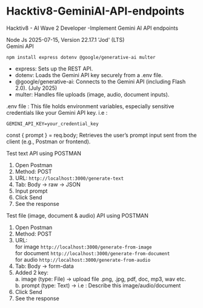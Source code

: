 # Hacktiv8-GeminiAI-API-endpoints
Hacktiv8 - AI Wave 2 Developer -Implement Gemini AI API endpoints

Node Js 2025-07-15, Version 22.17.1 'Jod' (LTS)  
Gemini API 
```
npm install express dotenv @google/generative-ai multer
```
- express: Sets up the REST API.  
- dotenv: Loads the Gemini API key securely from a .env file.  
- @google/generative-ai: Connects to the Gemini API (including Flash 2.0). (July 2025)  
- multer: Handles file uploads (image, audio, document inputs).  

.env file : This file holds environment variables, especially sensitive credentials like your Gemini API key. i.e : 
```
GEMINI_API_KEY=your_credential_key
```
const { prompt } = req.body; Retrieves the user’s prompt input sent from the client (e.g., Postman or frontend).

Test text API using POSTMAN  
1. Open Postman  
2. Method: POST  
3. URL: ```http://localhost:3000/generate-text```  
4. Tab: Body → raw → JSON  
5. Input prompt  
6. Click Send  
7. See the response  

Test file (image, document & audio) API using POSTMAN  
1. Open Postman  
2. Method: POST  
3. URL:<br/> for image ```http://localhost:3000/generate-from-image``` <br/>for document ```http://localhost:3000/generate-from-document``` <br/>for audio ```http://localhost:3000/generate-from-audio```  
4. Tab: Body → form-data  
5. Added 2 key:  
a. image (type: File) → upload file .png, .jpg, pdf, doc, mp3, wav etc.  
b. prompt (type: Text) → i.e : Describe this image/audio/document  
6. Click Send  
7. See the response  

